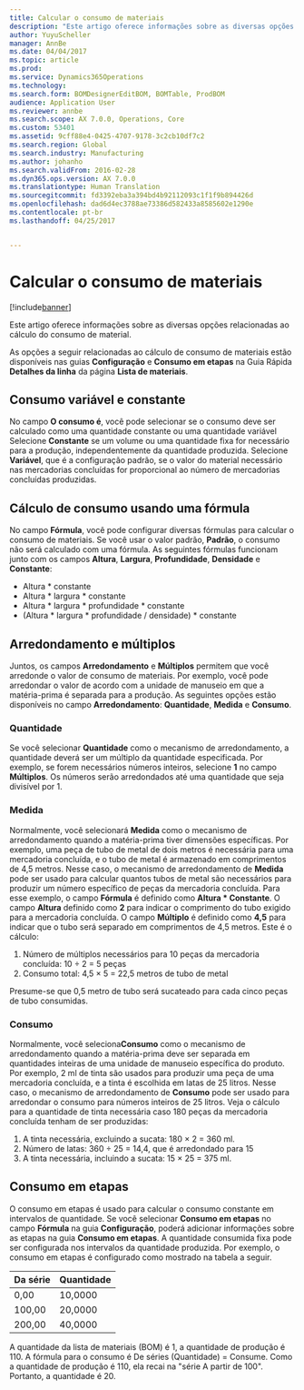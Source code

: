 ```yaml
---
title: Calcular o consumo de materiais
description: "Este artigo oferece informações sobre as diversas opções relacionadas ao cálculo do consumo de material."
author: YuyuScheller
manager: AnnBe
ms.date: 04/04/2017
ms.topic: article
ms.prod: 
ms.service: Dynamics365Operations
ms.technology: 
ms.search.form: BOMDesignerEditBOM, BOMTable, ProdBOM
audience: Application User
ms.reviewer: annbe
ms.search.scope: AX 7.0.0, Operations, Core
ms.custom: 53401
ms.assetid: 9cff88e4-0425-4707-9178-3c2cb10df7c2
ms.search.region: Global
ms.search.industry: Manufacturing
ms.author: johanho
ms.search.validFrom: 2016-02-28
ms.dyn365.ops.version: AX 7.0.0
ms.translationtype: Human Translation
ms.sourcegitcommit: fd3392eba3a394bd4b92112093c1f1f9b894426d
ms.openlocfilehash: dad6d4ec3788ae73386d582433a8585602e1290e
ms.contentlocale: pt-br
ms.lasthandoff: 04/25/2017


---
```


# <a name="calculate-material-consumption"></a>Calcular o consumo de materiais

[!include[banner](../includes/banner.md)]


Este artigo oferece informações sobre as diversas opções relacionadas ao cálculo do consumo de material. 

As opções a seguir relacionadas ao cálculo de consumo de materiais estão disponíveis nas guias **Configuração** e **Consumo em etapas** na Guia Rápida **Detalhes da linha** da página **Lista de materiais**.

## <a name="variable-and-constant-consumption"></a>Consumo variável e constante
No campo **O consumo é**, você pode selecionar se o consumo deve ser calculado como uma quantidade constante ou uma quantidade variável Selecione **Constante** se um volume ou uma quantidade fixa for necessário para a produção, independentemente da quantidade produzida. Selecione **Variável**, que é a configuração padrão, se o valor do material necessário nas mercadorias concluídas for proporcional ao número de mercadorias concluídas produzidas.

## <a name="calculating-consumption-from-a-formula"></a>Cálculo de consumo usando uma fórmula
No campo **Fórmula**, você pode configurar diversas fórmulas para calcular o consumo de materiais. Se você usar o valor padrão, **Padrão**, o consumo não será calculado com uma fórmula. As seguintes fórmulas funcionam junto com os campos **Altura**, **Largura**, **Profundidade**, **Densidade** e **Constante**:

-   Altura \* constante
-   Altura \* largura \* constante
-   Altura \* largura \* profundidade \* constante
-   (Altura \* largura \* profundidade / densidade) \* constante

## <a name="rounding-up-and-multiples"></a>Arredondamento e múltiplos
Juntos, os campos **Arredondamento** e **Múltiplos** permitem que você arredonde o valor de consumo de materiais. Por exemplo, você pode arredondar o valor de acordo com a unidade de manuseio em que a matéria-prima é separada para a produção. As seguintes opções estão disponíveis no campo **Arredondamento**: **Quantidade**, **Medida** e **Consumo**.

### <a name="quantity"></a>Quantidade

Se você selecionar **Quantidade** como o mecanismo de arredondamento, a quantidade deverá ser um múltiplo da quantidade especificada. Por exemplo, se forem necessários números inteiros, selecione **1** no campo **Múltiplos**. Os números serão arredondados até uma quantidade que seja divisível por 1.

### <a name="measurement"></a>Medida

Normalmente, você selecionará **Medida** como o mecanismo de arredondamento quando a matéria-prima tiver dimensões específicas. Por exemplo, uma peça de tubo de metal de dois metros é necessária para uma mercadoria concluída, e o tubo de metal é armazenado em comprimentos de 4,5 metros. Nesse caso, o mecanismo de arredondamento de **Medida** pode ser usado para calcular quantos tubos de metal são necessários para produzir um número específico de peças da mercadoria concluída. Para esse exemplo, o campo **Fórmula** é definido como **Altura \* Constante**. O campo **Altura** definido como **2** para indicar o comprimento do tubo exigido para a mercadoria concluída. O campo **Múltiplo** é definido como **4,5** para indicar que o tubo será separado em comprimentos de 4,5 metros. Este é o cálculo:

1.  Número de múltiplos necessários para 10 peças da mercadoria concluída: 10 ÷ 2 = 5 peças
2.  Consumo total: 4,5 × 5 = 22,5 metros de tubo de metal

Presume-se que 0,5 metro de tubo será sucateado para cada cinco peças de tubo consumidas.

### <a name="consumption"></a>Consumo

Normalmente, você seleciona**Consumo** como o mecanismo de arredondamento quando a matéria-prima deve ser separada em quantidades inteiras de uma unidade de manuseio específica do produto. Por exemplo, 2 ml de tinta são usados para produzir uma peça de uma mercadoria concluída, e a tinta é escolhida em latas de 25 litros. Nesse caso, o mecanismo de arredondamento de **Consumo** pode ser usado para arredondar o consumo para números inteiros de 25 litros. Veja o cálculo para a quantidade de tinta necessária caso 180 peças da mercadoria concluída tenham de ser produzidas:

1.  A tinta necessária, excluindo a sucata: 180 × 2 = 360 ml.
2.  Número de latas: 360 ÷ 25 = 14,4, que é arredondado para 15
3.  A tinta necessária, incluindo a sucata: 15 × 25 = 375 ml.

## <a name="step-consumption"></a>Consumo em etapas
O consumo em etapas é usado para calcular o consumo constante em intervalos de quantidade. Se você selecionar **Consumo em etapas** no campo **Fórmula** na guia **Configuração**, poderá adicionar informações sobre as etapas na guia **Consumo em etapas**. A quantidade consumida fixa pode ser configurada nos intervalos da quantidade produzida. Por exemplo, o consumo em etapas é configurado como mostrado na tabela a seguir.

| Da série | Quantidade |
|-------------|----------|
| 0,00        | 10,0000  |
| 100,00      | 20,0000  |
| 200,00      | 40,0000  |

A quantidade da lista de materiais (BOM) é 1, a quantidade de produção é 110. A fórmula para o consumo é De séries (Quantidade) = Consume. Como a quantidade de produção é 110, ela recai na "série A partir de 100". Portanto, a quantidade é 20.




